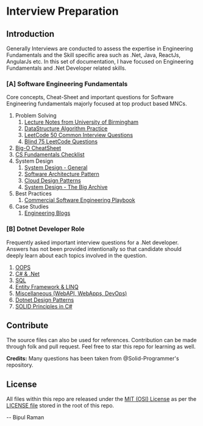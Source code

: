 # Interview Preparation

## Introduction

Generally Interviews are conducted to assess the expertise in Engineering Fundamentals and the Skill specific area such as .Net, Java, ReactJs, AngularJs etc. In this set of documentation, I have focused on Engineering Fundamentals and .Net Developer related skills.

### [A] Software Engineering Fundamentals

Core concepts, Cheat-Sheet and important questions for Software Engineering fundamentals majorly focused at top product based MNCs.

1. Problem Solving
    1. [Lecture Notes from University of Birmingham](./Engineering/Files/Lecture_Notes_DSA.pdf)
    2. [DataStructure Algorithm Practice](https://leetcode.com)
    3. [LeetCode 50 Common Interview Questions](./Engineering/Files/Leetcode_Interview_Questions_Handbook.pdf)
    4. [Blind 75 LeetCode Questions](Engineering/Blind_75_LeetCode_Questions.md)
2. [Big-O CheatSheet](https://www.bigocheatsheet.com)
3. [CS Fundamentals Checklist](https://github.com/jwasham/coding-interview-university/blob/master/README.md)
4. System Design
    1. [System Design - General](Engineering/SystemDesign.md)
    2. [Software Architecture Pattern](https://www.geeksforgeeks.org/types-of-software-architecture-patterns)
    3. [Cloud Design Patterns](https://docs.microsoft.com/en-us/azure/architecture/patterns)
    4. [System Design - The Big Archive](./Engineering/Files/System_Design_The_Big_Archive.pdf)
5. Best Practices
    1. [Commercial Software Engineering Playbook](https://github.com/microsoft/code-with-engineering-playbook)
6. Case Studies
    1. [Engineering Blogs](./Engineering/Blogs.md) 
### [B] Dotnet Developer Role

Frequently asked important interview questions for a .Net developer. Answers has not been provided intentionally so that candidate should deeply learn about each topics involved in the question.

1. [OOPS](DotnetDeveloper/OOPS.md)
2. [C# & .Net](DotnetDeveloper/CSharpDotNet.md)
3. [SQL](DotnetDeveloper/SQL.md)
4. [Entity Framework & LINQ](DotnetDeveloper/EntityFrameworkLinq.md)
5. [Miscellaneous (WebAPI, WebApps, DevOps)](DotnetDeveloper/DotNetMiscellaneous.md)
6. [Dotnet Design Patterns](https://www.dofactory.com/net/design-patterns)
7. [SOLID Principles in C#](https://www.c-sharpcorner.com/UploadFile/damubetha/solid-principles-in-C-Sharp)

## Contribute

The source files can also be used for references. Contribution can be made through folk and pull request. Feel free to star this repo for learning as well.

**Credits:**
Many questions has been taken from @Solid-Programmer's repository.

## License

All files within this repo are released under the [MIT (OSI) License]( https://en.wikipedia.org/wiki/MIT_License) as per the [LICENSE file](https://github.com/BipulRaman/InterviewQuestions/blob/master/LICENSE) stored in the root of this repo.

--
Bipul Raman
